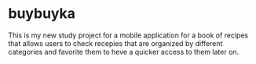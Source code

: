 # buybuyka

This is my new study project for a mobile application for a book of recipes that allows users to check recepies that are organized by different categories and favorite them to heve a quicker access to them later on.

